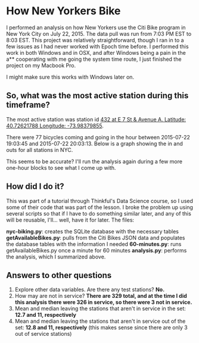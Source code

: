 # How New Yorkers Bike #

I performed an analysis on how New Yorkers use the Citi Bike program in New York City on July 22, 2015. The data pull was run from 7:03 PM EST to 8:03 EST. This project was relatively straightforward, though I ran in to a few issues as I had never worked with Epoch time before. I performed this work in both Windows and in OSX, and after Windows being a pain in the a** cooperating with me going the system time route, I just finished the project on my Macbook Pro. 

I might make sure this works with Windows later on.

## So, what was the most active station during this timeframe? ##

The most active station was station id <a href="https://www.google.com/maps/place/40%C2%B043'34.4%22N+73%C2%B059'01.7%22W/@40.7613195,-73.9623898,12.5z/data=!4m2!3m1!1s0x0:0x0" target="_blank">432 at E 7 St & Avenue A. Latitude: 40.72621788 Longitude: -73.98379855</a>.

There were 77 bicycles coming and going in the hour between 2015-07-22 19:03:45 and 2015-07-22 20:03:13. Below is a graph showing the in and outs for all stations in NYC.

This seems to be accurate? I'll run the analysis again during a few more one-hour blocks to see what I come up with.

## How did I do it? ##

This was part of a tutorial through Thinkful's Data Science course, so I used some of their code that was part of the lesson. I broke the problem up using several scripts so that if I have to do something similar later, and any of this will be reusable, I'll... well, have it for later. The files:

**nyc-biking.py**: creates the SQLite database with the necessary tables
**getAvailableBikes.py**: pulls from the Citi Bikes JSON data and populates the database tables with the information I needed
**60-minutes.py**: runs getAvailableBikes.py once a minute for 60 minutes
**analysis.py**: performs the analysis, which I summarized above.

## Answers to other questions ##

1. Explore other data variables. Are there any test stations? **No.**
2. How may are not in service? **There are 329 total, and at the time I did this analysis there were 326 in service, so there were 3 not in service.**
3. Mean and median leaving the stations that aren't in service in the set: **12.7 and 11, respectively**
4. Mean and median leaving the stations that aren't in service out of the set: **12.8 and 11, respectively** (this makes sense since there are only 3 out of service stations)